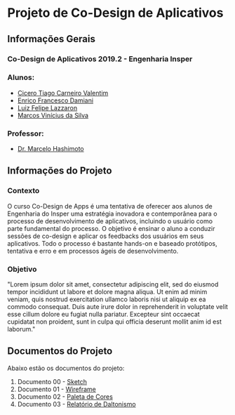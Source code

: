 <h1>Projeto de Co-Design de Aplicativos</h1>

<h2>Informações Gerais</h2>

<h3>Co-Design de Aplicativos 2019.2 - Engenharia Insper</h3>

<h3>Alunos:</h3>
<ul>
  <li><a href=https://www.linkedin.com/in/cicero-tiago-carneiro-valentim-971a57138/>Cicero Tiago Carneiro Valentim</a></li>
  <li><a href=https://www.linkedin.com/in/enrico-damiani-125527196/>Enrico Francesco Damiani</a></li>
  <li><a href=https://www.linkedin.com/in/luiz-felipe-lazzaron-682676181/>Luiz Felipe Lazzaron</a></li>
  <li><a href=https://www.linkedin.com/in/marcosvinis28/>Marcos Vinícius da Silva</a></li>
</ul>

<h3>Professor:</h3> 
<ul>
  <li><a href=https://www.linkedin.com/in/marcelo-hashimoto-a6b810111/>Dr. Marcelo Hashimoto</a></li>
</ul>

<h2>Informações do Projeto</h2>

<h3>Contexto</h3>
<p>
O curso Co-Design de Apps é uma tentativa de oferecer aos alunos de Engenharia do Insper uma estratégia inovadora e contemporânea para o processo de desenvolvimento de aplicativos, incluindo o usuário como parte fundamental do processo. O objetivo é ensinar o aluno a conduzir sessões de co-design e aplicar os feedbacks dos usuários em seus aplicativos. Todo o processo é bastante hands-on e baseado protótipos, tentativa e erro e em processos ágeis de desenvolvimento.
</p>

<h3>Objetivo</h3>
<p>
"Lorem ipsum dolor sit amet, consectetur adipiscing elit, sed do eiusmod tempor incididunt ut labore et dolore magna aliqua. Ut enim ad minim veniam, quis nostrud exercitation ullamco laboris nisi ut aliquip ex ea commodo consequat. Duis aute irure dolor in reprehenderit in voluptate velit esse cillum dolore eu fugiat nulla pariatur. Excepteur sint occaecat cupidatat non proident, sunt in culpa qui officia deserunt mollit anim id est laborum."
</p>

<h2>Documentos do Projeto</h2>
<p>Abaixo estão os documentos do projeto:</p>
<ol>
  <li>Documento 00 - <a href=https://github.com/cicerotcv/P2_Codesign_2019.2/blob/master/assets/doc/sketch.pdf>Sketch</a></li>
  <li>Documento 01 - <a href=https://github.com/cicerotcv/P2_Codesign_2019.2/blob/master/assets/doc/wireframe.pdf>Wireframe</a></li>
  <li>Documento 02 - <a href=https://github.com/cicerotcv/P2_Codesign_2019.2/blob/master/assets/doc/paleta.pdf>Paleta de Cores</a></li>
  <li>Documento 03 - <a href=https://github.com/cicerotcv/P2_Codesign_2019.2/blob/master/assets/doc/relatorio.pdf>Relatório de Daltonismo</a></li>
</ol>
